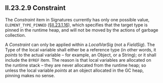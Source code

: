 ## II.23.2.9 Constraint

The _Constraint_ item in Signatures currently has only one possible value, `ELEMENT_TYPE_PINNED` (§[II.23.1.16](ii.23.1.16-element-types-used-in-signatures.md)), which specifies that the target type is pinned in the runtime heap, and will not be moved by the actions of garbage collection.

A _Constraint_ can only be applied within a _LocalVarSig_ (not a _FieldSig_).  The Type of the local variable shall either be a reference type (in other words, it *points* to the actual variable &ndash; for example, an Object, or a String); or it shall include the `BYREF` item. The reason is that local variables are allocated on the runtime stack &ndash; they are never allocated from the runtime heap; so unless the local variable *points* at an object allocated in the GC heap, pinning makes no sense.
